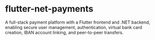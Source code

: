 # flutter-net-payments
A full-stack payment platform with a Flutter frontend and .NET backend, enabling secure user management, authentication, virtual bank card creation, IBAN account linking, and peer-to-peer transfers.
